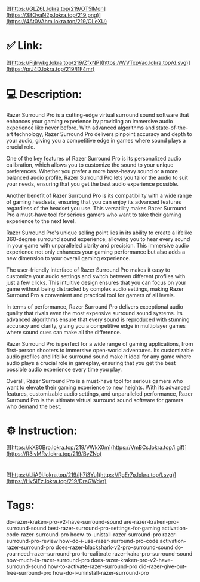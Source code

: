 [![https://GLZ6L.lokra.top/219/OT5lMqn](https://38QvaN2p.lokra.top/219.png)](https://4At0VAhm.lokra.top/219/OLeXU)
# ✅ Link:
[![https://Fljlrwkg.lokra.top/219/ZfxNP](https://WVTxpVao.lokra.top/d.svg)](https://prJ4D.lokra.top/219/l1F4mr)
# 💻 Description:
Razer Surround Pro is a cutting-edge virtual surround sound software that enhances your gaming experience by providing an immersive audio experience like never before. With advanced algorithms and state-of-the-art technology, Razer Surround Pro delivers pinpoint accuracy and depth to your audio, giving you a competitive edge in games where sound plays a crucial role.

One of the key features of Razer Surround Pro is its personalized audio calibration, which allows you to customize the sound to your unique preferences. Whether you prefer a more bass-heavy sound or a more balanced audio profile, Razer Surround Pro lets you tailor the audio to suit your needs, ensuring that you get the best audio experience possible.

Another benefit of Razer Surround Pro is its compatibility with a wide range of gaming headsets, ensuring that you can enjoy its advanced features regardless of the headset you use. This versatility makes Razer Surround Pro a must-have tool for serious gamers who want to take their gaming experience to the next level.

Razer Surround Pro's unique selling point lies in its ability to create a lifelike 360-degree surround sound experience, allowing you to hear every sound in your game with unparalleled clarity and precision. This immersive audio experience not only enhances your gaming performance but also adds a new dimension to your overall gaming experience.

The user-friendly interface of Razer Surround Pro makes it easy to customize your audio settings and switch between different profiles with just a few clicks. This intuitive design ensures that you can focus on your game without being distracted by complex audio settings, making Razer Surround Pro a convenient and practical tool for gamers of all levels.

In terms of performance, Razer Surround Pro delivers exceptional audio quality that rivals even the most expensive surround sound systems. Its advanced algorithms ensure that every sound is reproduced with stunning accuracy and clarity, giving you a competitive edge in multiplayer games where sound cues can make all the difference.

Razer Surround Pro is perfect for a wide range of gaming applications, from first-person shooters to immersive open-world adventures. Its customizable audio profiles and lifelike surround sound make it ideal for any game where audio plays a crucial role in gameplay, ensuring that you get the best possible audio experience every time you play.

Overall, Razer Surround Pro is a must-have tool for serious gamers who want to elevate their gaming experience to new heights. With its advanced features, customizable audio settings, and unparalleled performance, Razer Surround Pro is the ultimate virtual surround sound software for gamers who demand the best.

# ⚙️ Instruction:
[![https://kX80Bro.lokra.top/219/VWkX0m](https://VmBCs.lokra.top/i.gif)](https://R3ivMRv.lokra.top/219/ByZNo)
#
[![https://LliA9i.lokra.top/219/jh7i3Yu](https://RgEr7p.lokra.top/l.svg)](https://HySIEz.lokra.top/219/DraGWdvr)
# Tags:
do-razer-kraken-pro-v2-have-surround-sound are-razer-kraken-pro-surround-sound best-razer-surround-pro-settings-for-gaming activation-code-razer-surround-pro hoow-to-unistall-razer-surround-pro razer-surround-pro-review how-do-i-use-razer-surround-pro-code activation-razer-surround-pro does-razer-blackshark-v2-pro-surround-sound do-you-need-razer-surround-pro-to-calibrate razer-kaira-pro-surround-sound how-much-is-razer-surround-pro does-razer-kraken-pro-v2-have-surround-sound how-to-activate-razer-surround-pro did-razer-give-out-free-surround-pro how-do-i-uninstall-razer-surround-pro





